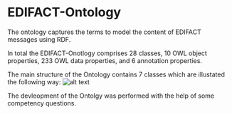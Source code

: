 # EDIFACT-Ontology

The ontology captures the terms to model the content of EDIFACT messages using RDF.

In total the EDIFACT-Onotlogy comprises 28 classes, 10 OWL object properties, 233 OWL data properties, and 6 annotation properties. 

The main structure of the Ontology contains 7 classes which are illustated the following way: 
![alt text](http://url/to/img.png)

The devleopment of the Ontolgy was performed with the help of some competency questions. 
